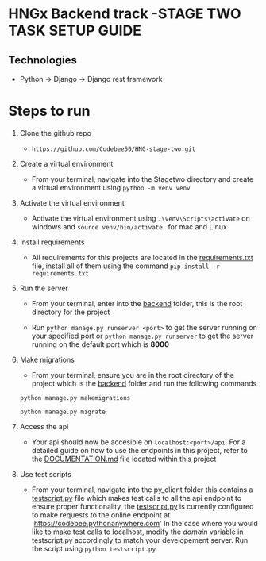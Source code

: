 # HNGx Backend track -STAGE TWO TASK SETUP GUIDE 

## Technologies 
* Python -> Django -> Django rest framework

# Steps to run

1. Clone the github repo
    * `https://github.com/Codebee50/HNG-stage-two.git`

2. Create a virtual environment 
    * From your terminal, navigate into the Stagetwo directory and create a virtual environment using `python -m venv venv`

3. Activate the virtual environment
    
    * Activate the virtual environment using `.\venv\Scripts\activate` on windows and `source venv/bin/activate ` for mac and Linux

4. Install requirements 
    * All requirements for this projects are located in the [requirements.txt](/requirements.txt) file, install all of them using the command `pip install -r requirements.txt` 

5. Run the server 
    * From your terminal, enter into the [backend](/backend/) folder, this is the root directory for the project 

    * Run `python manage.py runserver <port>` to get the server running on your specified port or  `python manage.py runserver` to get the server running on the default port which is **8000**

6. Make migrations
    * From your terminal, ensure you are in the root directory of the project which is the [backend](/backend/) folder and run the following commands

    ```
    python manage.py makemigrations
    ```

    ```
    python manage.py migrate
    ```

6. Access the api
    * Your api should now be accesible on `localhost:<port>/api`. For a detailed guide on how to use the endpoints in this project, refer to the [DOCUMENTATION.md](/DOCUMENTATION.md) file located within this project 

7. Use test scripts
    * From your terminal, navigate into the py_client folder this contains a [testscript.py](/py_client/testscript.py) file which makes test calls to all the api endpoint to ensure proper functionality, the [testscript.py](/py_client/testscript.py) is currently configured to make requests to the online endpoint at 'https://codebee.pythonanywhere.com' In the case where you would like to make test calls to localhost, modify the _domain_ variable in testscript.py accordingly to match your developement server. Run the script using `python testscript.py` 



